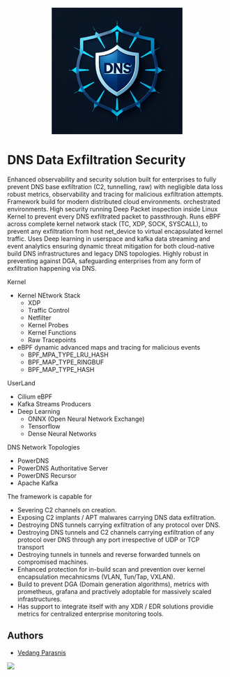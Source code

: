 <p align="center">
  <img src="docs/logo.jpg" width="300" height="290">
</p>


# DNS Data Exfiltration Security 
Enhanced observability and security solution built for enterprises to fully prevent DNS base exfiltration (C2, tunnelling, raw) with negligible data loss robust metrics, observability and tracing for malicious exfiltration attempts. Framework build for modern distributed cloud environments. orchestrated environments. High security running Deep Packet inspection inside Linux Kernel to prevent every DNS exfiltrated packet to passthrough. Runs eBPF across complete kernel network stack (TC, XDP, SOCK, SYSCALL), to prevent any exfiltration from host net_device to virtual encapsulated kernel traffic. Uses Deep learning in userspace and kafka data streaming and event analytics ensuring dynamic threat mitigation for both cloud-native build DNS infrastructures and legacy DNS topologies. Highly robust in preventing against DGA, safeguarding enterprises from any form of exfiltration happening via DNS. 

Kernel 
* Kernel NEtwork Stack
    * XDP
    * Traffic Control 
    * Netfilter
    * Kernel Probes
    * Kernel Functions
    * Raw Tracepoints
* eBPF dynamic advanced maps and tracing for malicious events
    * BPF_MPA_TYPE_LRU_HASH
    * BPF_MAP_TYPE_RINGBUF
    * BPF_MAP_TYPE_HASH 


UserLand
* Cilium eBPF 
* Kafka Streams Producers
* Deep Learning
    * ONNX (Open Neural Network Exchange)
    * Tensorflow
    * Dense Neural Networks



DNS Network Topologies
* PowerDNS
* PowerDNS Authoritative Server
* PowerDNS Recursor 
* Apache Kafka


The framework is capable for 
* Severing C2 channels on creation. 
* Exposing C2 implants / APT malwares carrying DNS data exfiltration.
* Destroying DNS tunnels carrying exfiltration of any protocol over DNS.
* Destroying DNS tunnels and C2 channels carrying exfiltration of any protocol over DNS through any port irrespective of UDP or TCP transport
* Destroying tunnels in tunnels and reverse forwarded tunnels on compromised machines.
* Enhanced protection for in-build scan and prevention over kernel encapsulation mecahnicsms (VLAN, Tun/Tap, VXLAN).
* Build to prevent DGA (Domain generation algorithms), metrics with prometheus, grafana and practively adoptable for massively scaled infrastructures.
* Has support to integrate itself with any XDR / EDR solutions providie metrics for centralized enterprise monitoring tools.




## Authors
- [Vedang Parasnis](https://github.com/Synarcs/)


<a href="https://www.buymeacoffee.com/ericdolch"><img src="https://www.buymeacoffee.com/assets/img/custom_images/orange_img.png" height="20px"></a>